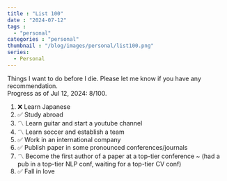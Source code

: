 ```yaml
---
title : "List 100"
date : "2024-07-12"
tags : 
  - "personal"
categories : "personal"
thumbnail : "/blog/images/personal/list100.png"
series:
  - Personal
---
```

Things I want to do before I die. Please let me know if you have any recommendation.<br/>
Progress as of Jul 12, 2024: 8/100.

1. :x: Learn Japanese
2. :white_check_mark: Study abroad
3. :part_alternation_mark: Learn guitar and start a youtube channel
4. :part_alternation_mark: Learn soccer and establish a team
5. :white_check_mark: Work in an international company
6. :white_check_mark: Publish paper in some pronounced conferences/journals
7. :part_alternation_mark: Become the first author of a paper at a top-tier conference ~ (had a pub in a top-tier NLP conf, waiting for a top-tier CV conf)
8. :white_check_mark: Fall in love



